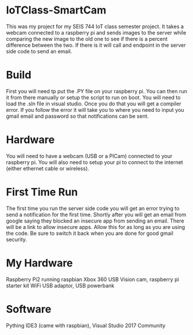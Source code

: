 # IoTClass-SmartCam
This was my project for my SEIS 744 IoT class semester project. It takes a webcam connected to a raspberry pi and sends images to the server while comparing the new image to the old one to see if there is a percent difference between the two. If there is it will call and endpoint in the server side code to send an email.

# Build
First you will need tp put the .PY file on your raspberry pi. You can then run it from there manually or setup the script to run on boot.
You will need to load the .sln file in visual studio. Once you do that you will get a compiler error. If you follow the error it will take you to where you need to input you gmail email and password so that notifications can be sent.

# Hardware
You will need to have a webcam (USB or a PICam) connected to your raspberry pi. You will also need to setup your pi to connect to the internet (either ethernet cable or wireless).

# First Time Run
The first time you run the server side code you will get an error trying to send a notification for the first time. Shortly after you will get an email from google saying they blocked an insecure app from sending an email. There will be a link to allow insecure apps. Allow this for as long as you are using the code. Be sure to switch it back when you are done for good gmail security.

# My Hardware
Raspberry Pi2 running raspbian
Xbox 360 USB Vision cam,
raspberry pi starter kit WiFi USB adaptor,
USB powerbank

# Software
Pything IDE3 (came with raspbian),
Visual Studio 2017 Community
